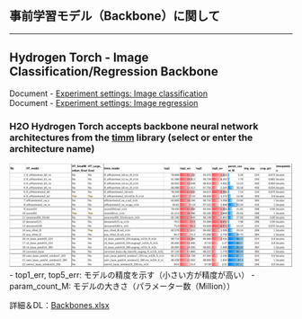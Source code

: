 ## 事前学習モデル（Backbone）に関して

***
## Hydrogen Torch - Image Classification/Regression Backbone
Document - [Experiment settings: Image classification](https://docs.h2o.ai/h2o-hydrogen-torch/guide/experiments/experiment-settings/image-classification)  
Document - [Experiment settings: Image regression](https://docs.h2o.ai/h2o-hydrogen-torch/guide/experiments/experiment-settings/image-regression)

### H2O Hydrogen Torch accepts backbone neural network architectures from the [timm](https://github.com/huggingface/pytorch-image-models/blob/main/results/results-imagenet.csv) library (select or enter the architecture name)

<img src="./display_images/HT_1-3.png" alt="img1">
- top1_err, top5_err: モデルの精度を示す（小さい方が精度が高い）
- param_count_M: モデルの大きさ（パラメーター数（Million））

詳細＆DL：[Backbones.xlsx](./Backbones.xlsx)

